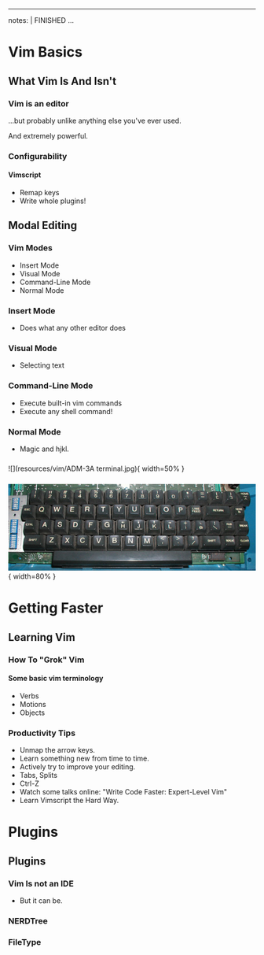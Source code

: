 
---
notes: |
	FINISHED
...
# Vim Basics

## What Vim Is And Isn't

### Vim is an editor

...but probably unlike anything else you've ever used. 

And extremely powerful.

### Configurability

#### Vimscript

- Remap keys
- Write whole plugins!

## Modal Editing


### Vim Modes

- Insert Mode
- Visual Mode
- Command-Line Mode
- Normal Mode

### Insert Mode

- Does what any other editor does

### Visual Mode
	
- Selecting text

### Command-Line Mode

- Execute built-in vim commands
- Execute any shell command!

### Normal Mode
	
- Magic and hjkl.

###

![](resources/vim/ADM-3A terminal.jpg){ width=50% }

###

![](resources/vim/hjkl_keyboard.jpg){ width=80% }

# Getting Faster

## Learning Vim

### How To "Grok" Vim

#### Some basic vim terminology
- Verbs
- Motions
- Objects

### Productivity Tips

- Unmap the arrow keys.
- Learn something new from time to time.
- Actively try to improve your editing.
- Tabs, Splits
- Ctrl-Z
- Watch some talks online: "Write Code Faster: Expert-Level Vim"
- Learn Vimscript the Hard Way.

# Plugins

## Plugins

### Vim Is not an IDE
	
- But it can be.

### NERDTree

### FileType
